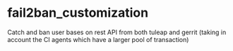 # fail2ban_customization

Catch and ban user bases on rest API from both tuleap and gerrit (taking in account the CI agents which have a larger pool of transaction)

